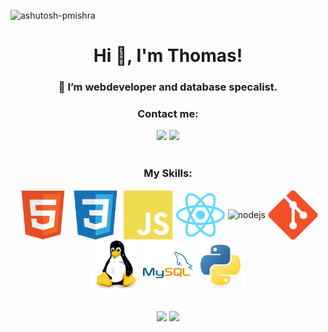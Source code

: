 <div align="center">
<p align="left"> <img src="https://komarev.com/ghpvc/?username=Thomas-Horvath&label=Profile%20views&color=0e75b6&style=flat" alt="ashutosh-pmishra" /></p>
<h1 align="center" >Hi 👋, I'm Thomas!</h1>
<h3 align="center"> 🌱 I’m webdeveloper and database specalist.</h3>


<h3 align="center">Contact me:</h3>
<div align="center">
  <a href="https://www.linkedin.com/in/thomas-horvath-8886b2273/" target="_blank"><img src="https://img.shields.io/badge/-LinkedIn-%230077B5?style=for-the-badge&logo=linkedin&logoColor=white" target="_blank"></a> 
  <a href="mailto:thomashorvathweb@gmail.com"><img src="https://img.shields.io/badge/-Gmail-%23333?style=for-the-badge&logo=gmail&logoColor=white" target="_blank"></a>
</div>

<div align="center" valign="top"><br>
<h3 align="center">My Skills:</h3>
  <img align="center" alt="HTML" height="80" width="80" src="https://raw.githubusercontent.com/devicons/devicon/master/icons/html5/html5-original.svg">
  <img align="center" alt="CSS" height="80" width="80" src="https://raw.githubusercontent.com/devicons/devicon/master/icons/css3/css3-original.svg">
  <img align="center" alt="Js" height="80" width="80" src="https://raw.githubusercontent.com/devicons/devicon/master/icons/javascript/javascript-plain.svg">
  <img align="center" alt="React" height="80" width="80" src="https://raw.githubusercontent.com/devicons/devicon/master/icons/react/react-original.svg">
  <img align="center" alt="nodejs" height="80" width="80" src="https://cdn.worldvectorlogo.com/logos/nodejs-icon.svg">
  <img align="center" alt="git" height="80" width="80" src="https://raw.githubusercontent.com/devicons/devicon/master/icons/git/git-original.svg">
  <img align="center" alt="linux" height="80" width="80" src="https://raw.githubusercontent.com/devicons/devicon/master/icons/linux/linux-original.svg">
  <img align="center" alt="mysql" height="80" width="80"  src="https://raw.githubusercontent.com/devicons/devicon/master/icons/mysql/mysql-original-wordmark.svg" alt="mysql" width="40" height="40"/>
  <img align="center" alt="python" height="80" width="80"  src="https://raw.githubusercontent.com/devicons/devicon/master/icons/python/python-original.svg" alt="python" width="40" height="40"/> 
</div><br>
<br/>
<!--
- 🔭 I’m currently working on ...
-
- 👯 I’m looking to collaborate on ...
- 🤔 I’m looking for help with ...
- 💬 Ask me about ...
- 📫 How to reach me: ...
- 😄 Pronouns: ...
- ⚡ Fun fact: ...
-->
  <div align="center">
    <img height="160em" src="https://github-readme-stats.vercel.app/api?username=Thomas-Horvath&count_private=true&include_all_commits=true&show_icons=true&theme=dracula&hide_border=false&show_owner=true"/>
    <img height="160em" src="https://github-readme-stats.vercel.app/api/top-langs/?username=Thomas-Horvath&theme=dracula&hide_border=false&&layout=compact"/>
 
</div>


</div>
